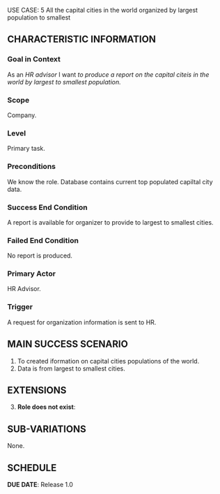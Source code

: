 USE CASE: 5 All the capital cities in the world organized by largest population to smallest

## CHARACTERISTIC INFORMATION

### Goal in Context

As an *HR advisor* I want *to produce a report on the capital citeis in the world by largest to smallest population.*

### Scope

Company.

### Level

Primary task.

### Preconditions

We know the role. Database contains current top populated capiltal city data.

### Success End Condition

A report is available for organizer to provide to largest to smallest cities.

### Failed End Condition

No report is produced.

### Primary Actor

HR Advisor.

### Trigger

A request for organization information is sent to HR.

## MAIN SUCCESS SCENARIO

1. To created iformation on capital cities populations of the world.
2. Data is from largest to smallest cities.

## EXTENSIONS

3. **Role does not exist**:

## SUB-VARIATIONS

None.

## SCHEDULE

**DUE DATE**: Release 1.0
